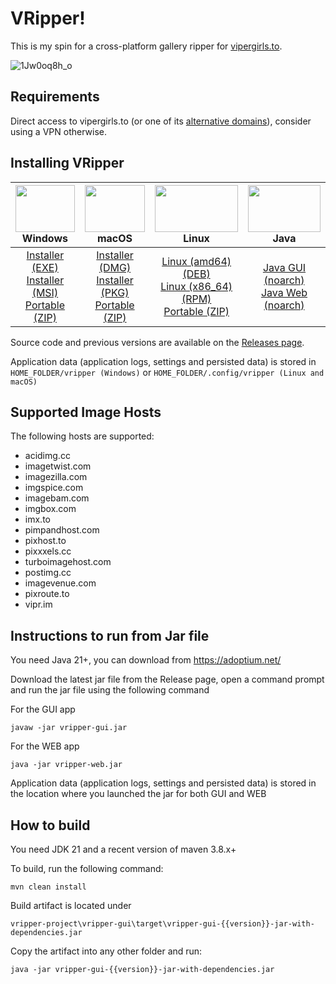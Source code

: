 # VRipper!

This is my spin for a cross-platform gallery ripper for [vipergirls.to](https://vipergirls.to).


![1Jw0oq8h_o](https://github.com/UncleRoger33/vripper-project/assets/66418211/80b44389-7620-4e05-8696-4b62fa626b1b)


## Requirements
Direct access to vipergirls.to (or one of its [alternative domains](https://vipergirls.to/threads/5887340)), consider using a VPN otherwise.

## Installing VRipper

<img src="https://github.com/stashapp/stash/raw/develop/docs/readme_assets/windows_logo.svg" width="100%" height="75"> Windows | <img src="https://github.com/stashapp/stash/raw/develop/docs/readme_assets/mac_logo.svg" width="100%" height="75"> macOS | <img src="https://github.com/stashapp/stash/raw/develop/docs/readme_assets/linux_logo.svg" width="100%" height="75"> Linux  | <img src="https://images.vexels.com/media/users/3/166401/isolated/preview/b82aa7ac3f736dd78570dd3fa3fa9e24-java-programming-language-icon-by-vexels.png" width="100%" height="75"> Java
:---:|:---:|:---:|:---:
[Installer (EXE)](https://github.com/death-claw/vripper-project/releases/download/5.3.0/vripper-windows-installer-5.3.0.exe) <br /> [Installer (MSI)](https://github.com/death-claw/vripper-project/releases/download/5.3.0/vripper-windows-installer-5.3.0.msi) <br /> [Portable (ZIP)](https://github.com/death-claw/vripper-project/releases/download/5.3.0/vripper-windows-portable-5.3.0.zip) | [Installer (DMG)](https://github.com/death-claw/vripper-project/releases/download/5.3.0/vripper-macos-5.3.0.dmg) <br /> [Installer (PKG)](https://github.com/death-claw/vripper-project/releases/download/5.3.0/vripper-macos-5.3.0.pkg) <br /> [Portable (ZIP)](https://github.com/death-claw/vripper-project/releases/download/5.3.0/vripper-macos-portable-5.3.0.zip)  | [Linux (amd64) (DEB)](https://github.com/death-claw/vripper-project/releases/download/5.3.0/vripper-linux-5.3.0_amd64.deb) <br /> [Linux (x86_64) (RPM)](https://github.com/death-claw/vripper-project/releases/download/5.3.0/vripper-linux-5.3.0.x86_64.rpm) <br /> [Portable (ZIP)](https://github.com/death-claw/vripper-project/releases/download/5.3.0/vripper-linux-portable-5.3.0.zip) | [Java GUI (noarch)](https://github.com/death-claw/vripper-project/releases/download/5.3.0/vripper-noarch-gui-5.3.0.jar) <br /> [Java Web (noarch)](https://github.com/death-claw/vripper-project/releases/download/5.3.0/vripper-noarch-web-5.3.0.jar)

Source code and previous versions are available on the [Releases page](https://github.com/death-claw/vripper-project/releases).  

Application data (application logs, settings and persisted data) is stored in `HOME_FOLDER/vripper (Windows)` or `HOME_FOLDER/.config/vripper (Linux and macOS)`


## Supported Image Hosts
The following hosts are supported:
* acidimg.cc  
* imagetwist.com  
* imagezilla.com  
* imgspice.com  
* imagebam.com  
* imgbox.com  
* imx.to  
* pimpandhost.com  
* pixhost.to  
* pixxxels.cc  
* turboimagehost.com  
* postimg.cc  
* imagevenue.com  
* pixroute.to  
* vipr.im  

## Instructions to run from Jar file
You need Java 21+, you can download from https://adoptium.net/

Download the latest jar file from the Release page, open a command prompt and run the jar file using the following command

For the GUI app

    javaw -jar vripper-gui.jar

For the WEB app

    java -jar vripper-web.jar

Application data (application logs, settings and persisted data) is stored in the location where you launched the jar for both GUI and WEB


## How to build

You need JDK 21 and a recent version of maven 3.8.x+

To build, run the following command:

    mvn clean install

Build artifact is located under

    vripper-project\vripper-gui\target\vripper-gui-{{version}}-jar-with-dependencies.jar

Copy the artifact into any other folder and run:

    java -jar vripper-gui-{{version}}-jar-with-dependencies.jar
